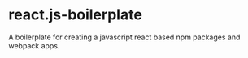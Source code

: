 # react.js-boilerplate

A boilerplate for creating a javascript react based npm packages and webpack apps.
